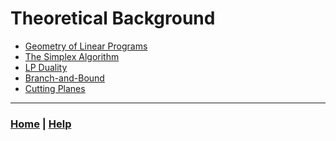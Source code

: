 # Theoretical Background

- [Geometry of Linear Programs](1_geometry_of_linear_programs/README.md)
- [The Simplex Algorithm](2_the_simplex_algorithm/README.md)
- [LP Duality](3_lp_duality/README.md)
- [Branch-and-Bound](4_branch_and_bound/README.md)
- [Cutting Planes](5_cutting_planes/README.md)

------------------------------------------------------------------------------

### [Home][home] | [Help][help]

[home]: ../README.md
[help]: ../0_help/README.md